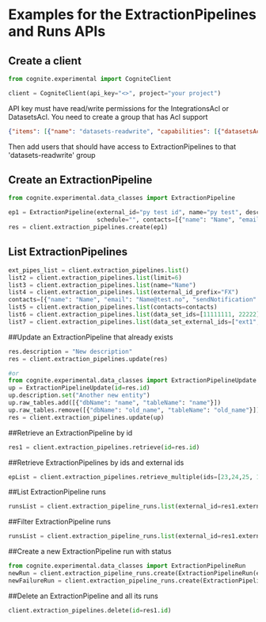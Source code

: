 # Examples for the ExtractionPipelines and Runs APIs
## Create a client
```python
from cognite.experimental import CogniteClient

client = CogniteClient(api_key="<>", project="your project")
```
API key must have read/write permissions for the IntegrationsAcl or DatasetsAcl.
You need to create a group that has Acl support
```json
{"items": [{"name": "datasets-readwrite", "capabilities": [{"datasetsAcl": {"actions": ["READ", "WRITE"], "scope": {"all": {}}}}]}]}
``` 
Then add users that should have access to ExtractionPipelines to that 'datasets-readwrite' group


## Create an ExtractionPipeline

```python
from cognite.experimental.data_classes import ExtractionPipeline

ep1 = ExtractionPipeline(external_id="py test id", name="py test", description="python generated", data_set_id=1,
                         schedule="", contacts=[{"name": "Name", "email": "Name@test.no", "sendNotification": True}])
res = client.extraction_pipelines.create(ep1)
```

## List ExtractionPipelines
```python
ext_pipes_list = client.extraction_pipelines.list()
list2 = client.extraction_pipelines.list(limit=6)
list3 = client.extraction_pipelines.list(name="Name")
list4 = client.extraction_pipelines.list(external_id_prefix="FX")
contacts=[{"name": "Name", "email": "Name@test.no", "sendNotification": True}]
list5 = client.extraction_pipelines.list(contacts=contacts)
list6 = client.extraction_pipelines.list(data_set_ids=[11111111, 22222])
list7 = client.extraction_pipelines.list(data_set_external_ids=["ext1", "ext2"])
```

##Update an ExtractionPipeline that already exists
```python
res.description = "New description"
res = client.extraction_pipelines.update(res)

#or
from cognite.experimental.data_classes import ExtractionPipelineUpdate	
up = ExtractionPipelineUpdate(id=res.id)
up.description.set("Another new entity")
up.raw_tables.add([{"dbName": "name", "tableName": "name"}])
up.raw_tables.remove([{"dbName": "old_name", "tableName": "old_name"}])
res = client.extraction_pipelines.update(up)
```

##Retrieve an ExtractionPipeline by id
```python
res1 = client.extraction_pipelines.retrieve(id=res.id)
```

##Retrieve ExtractionPipelines by ids and external ids
```python
epList = client.extraction_pipelines.retrieve_multiple(ids=[23,24,25, 120], external_ids=['test_id'])
```

##List ExtractionPipeline runs 
```python
runsList = client.extraction_pipeline_runs.list(external_id=res1.external_id)
```


##Filter ExtractionPipeline runs 
```python
runsList = client.extraction_pipeline_runs.list(external_id=res1.external_id, statuses=['success'])
```

##Create a new ExtractionPipeline run with status
```python
from cognite.experimental.data_classes import ExtractionPipelineRun	
newRun = client.extraction_pipeline_runs.create(ExtractionPipelineRun(external_id=res1.external_id, status="success"))
newFailureRun = client.extraction_pipeline_runs.create(ExtractionPipelineRun(external_id=res1.external_id, status="failure", message="Error message"))
```

##Delete an ExtractionPipeline and all its runs
```python
client.extraction_pipelines.delete(id=res1.id)
```
